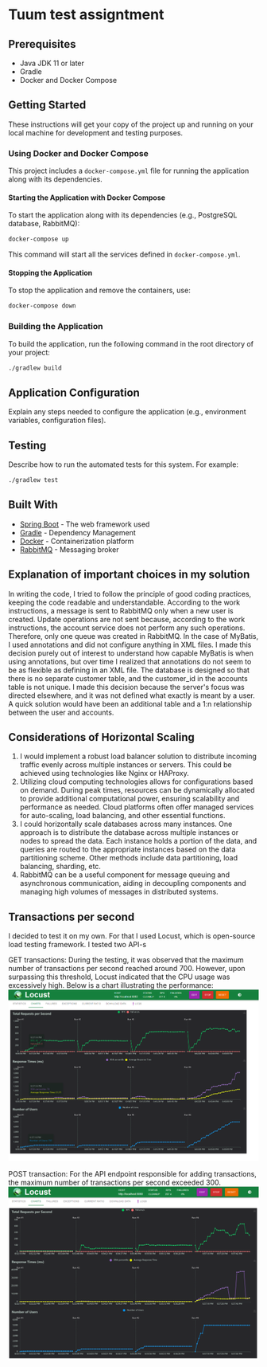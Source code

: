 
# Tuum test assigntment

## Prerequisites

- Java JDK 11 or later
- Gradle 
- Docker and Docker Compose

## Getting Started

These instructions will get your copy of the project up and running on your local machine for development and testing purposes.

### Using Docker and Docker Compose

This project includes a `docker-compose.yml` file for running the application along with its dependencies.

#### Starting the Application with Docker Compose

To start the application along with its dependencies (e.g., PostgreSQL database, RabbitMQ):

```sh
docker-compose up
```
This command will start all the services defined in `docker-compose.yml`.

#### Stopping the Application

To stop the application and remove the containers, use:

```sh
docker-compose down
```

### Building the Application

To build the application, run the following command in the root directory of your project:

```sh
./gradlew build
```

## Application Configuration

Explain any steps needed to configure the application (e.g., environment variables, configuration files).

## Testing

Describe how to run the automated tests for this system. For example:

```sh
./gradlew test
```

## Built With

- [Spring Boot](https://spring.io/projects/spring-boot) - The web framework used
- [Gradle](https://gradle.org/) - Dependency Management
- [Docker](https://www.docker.com/) - Containerization platform
- [RabbitMQ](https://www.rabbitmq.com/) - Messaging broker

## Explanation of important choices in my solution
In writing the code, I tried to follow the principle of good coding practices, keeping the code readable and understandable. According to the work instructions, a message is sent to RabbitMQ only when a new user is created. Update operations are not sent because, according to the work instructions, the account service does not perform any such operations. Therefore, only one queue was created in RabbitMQ. In the case of MyBatis, I used annotations and did not configure anything in XML files. I made this decision purely out of interest to understand how capable MyBatis is when using annotations, but over time I realized that annotations do not seem to be as flexible as defining in an XML file. The database is designed so that there is no separate customer table, and the customer_id in the accounts table is not unique. I made this decision because the server's focus was directed elsewhere, and it was not defined what exactly is meant by a user. A quick solution would have been an additional table and a 1:n relationship between the user and accounts.

## Considerations of Horizontal Scaling
1. I would implement a robust load balancer solution to distribute incoming traffic evenly across multiple instances or servers. This could be achieved using technologies like Nginx or HAProxy.
2. Utilizing cloud computing technologies allows for configurations based on demand. During peak times, resources can be dynamically allocated to provide additional computational power, ensuring scalability and performance as needed. Cloud platforms often offer managed services for auto-scaling, load balancing, and other essential functions.
3. I could horizontally scale databases across many instances. One approach is to distribute the database across multiple instances or nodes to spread the data. Each instance holds a portion of the data, and queries are routed to the appropriate instances based on the data partitioning scheme. Other methods include data partitioning, load balancing, sharding, etc.
4. RabbitMQ can be a useful component for message queuing and asynchronous communication, aiding in decoupling components and managing high volumes of messages in distributed systems.

## Transactions per second
I decided to test it on my own. For that I used Locust, which is open-source load testing framework. I tested two API-s

GET transactions: During the testing, it was observed that the maximum number of transactions per second reached around 700. However, upon surpassing this threshold, Locust indicated that the CPU usage was excessively high. Below is a chart illustrating the performance:
![alt text](images/getTransactions.PNG)

POST transaction: For the API endpoint responsible for adding transactions, the maximum number of transactions per second exceeded 300.
![alt text](images/addTransactions.PNG)
